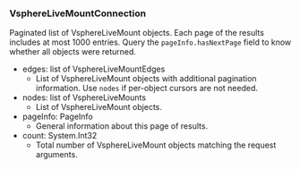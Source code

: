 ### VsphereLiveMountConnection
Paginated list of VsphereLiveMount objects. Each page of the results includes at most 1000 entries. Query the `pageInfo.hasNextPage` field to know whether all objects were returned.

- edges: list of VsphereLiveMountEdges
  - List of VsphereLiveMount objects with additional pagination information. Use `nodes` if per-object cursors are not needed.
- nodes: list of VsphereLiveMounts
  - List of VsphereLiveMount objects.
- pageInfo: PageInfo
  - General information about this page of results.
- count: System.Int32
  - Total number of VsphereLiveMount objects matching the request arguments.
